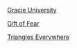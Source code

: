 [Gracie University](https://www.gracieuniversity.com/)

[Gift of Fear](https://giftoffear.com/)

[Triangles Everywhere](https://www.facebook.com/triangleseverywherebjj/)
